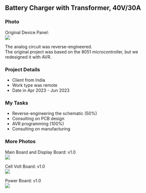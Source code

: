 ## Battery Charger with Transformer, 40V/30A

### Photo
Original Device Panel:  
![](https://s32.picofile.com/file/8477598576/OriginalDevicePanel.png.png)

The analog circuit was reverse-engineered.  
The original project was based on the 8051 microcontroller, but we redesigned it with AVR.  

### Project Details
- Client from India  
- Work type was remote  
- Date in Apr 2023 - Jun 2023  

### My Tasks
- Reverse-engineering the schematic (50%)
- Consulting on PCB design
- AVR programming (100%)
- Consulting on manufacturing

### More Photos
Main Board and Display Board: v1.0  
![](https://s32.picofile.com/file/8477598350/MainBoard_DisplayBoard.png)

Cell Volt Board: v1.0  
![](https://s32.picofile.com/file/8477598426/CellVolt.jpg)

Power Board: v1.0  
![](https://s32.picofile.com/file/8477598468/PowerBoard.jpg)
